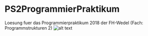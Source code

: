 # PS2ProgrammierPraktikum
Loesung fuer das Programmierpraktikum 2018 der FH-Wedel (Fach: Programmstrukturen 2)
![alt text](https://raw.githubusercontent.com/derMacon/ProgrammierPraktikum/new/master/otherDocs/GUIScreenshot/200918.png)
